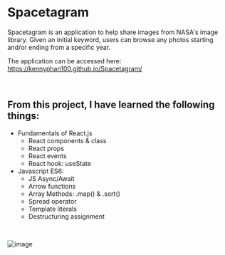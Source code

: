 # Spacetagram

Spacetagram is an application to help share images from NASA's image library. Given an initial keyword, users can browse any photos starting and/or ending from a specific year.
<br>

The application can be accessed here: https://kennyphan100.github.io/Spacetagram/

<br>

## From this project, I have learned the following things:
* Fundamentals of React.js
	* React components & class
	* React props
	* React events
	* React hook: useState
* Javascript ES6:
	* JS Async/Await
	* Arrow functions
	* Array Methods: .map() & .sort()
	* Spread operator
	* Template literals
	* Destructuring assignment

<br>

![image](https://user-images.githubusercontent.com/66841718/148715714-dd343eb9-0b37-441b-bc22-f5d03c08d7a7.png)

